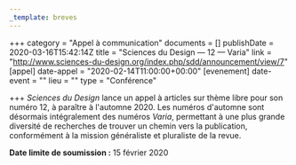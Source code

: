 ```yaml
---
_template: breves
---
```


+++
category = "Appel à communication"
documents = []
publishDate = 2020-03-16T15:42:14Z
title = "Sciences du Design — 12 — Varia"
link = "http://www.sciences-du-design.org/index.php/sdd/announcement/view/7"
[appel]
date-appel = "2020-02-14T11:00:00+00:00"
[evenement]
date-event = ""
lieu = ""
type = "Conférence"

+++
_Sciences du Design_ lance un appel à articles sur thème libre pour son numéro 12, à paraître à l'automne 2020. Les numéros d'automne sont désormais intégralement des numéros _Varia_, permettant à une plus grande diversité de recherches de trouver un chemin vers la publication, conformément à la mission généraliste et pluraliste de la revue.

**Date limite de soumission :** 15 février 2020  
   
